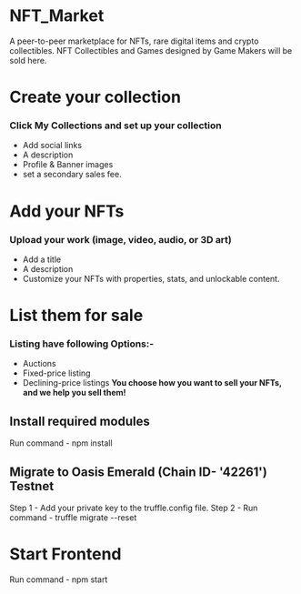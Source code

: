 # NFT_Market
A peer-to-peer marketplace for NFTs, rare digital items and crypto collectibles. NFT Collectibles and Games designed by Game Makers will be sold here.

# Create your collection
### Click My Collections and set up your collection
- Add social links 
- A description
- Profile & Banner images 
- set a secondary sales fee.

# Add your NFTs
### Upload your work (image, video, audio, or 3D art)
- Add a title 
- A description
- Customize your NFTs with properties, stats, and unlockable content.

# List them for sale
### Listing have following Options:-
- Auctions 
- Fixed-price listing
- Declining-price listings 
<b>You choose how you want to sell your NFTs, and we help you sell them!</b>


## Install required modules
Run command - npm install

## Migrate to Oasis Emerald (Chain ID- '42261') Testnet

Step 1 - Add your private key to the truffle.config file.
Step 2 - Run command - truffle migrate --reset

# Start Frontend
Run command - npm start
